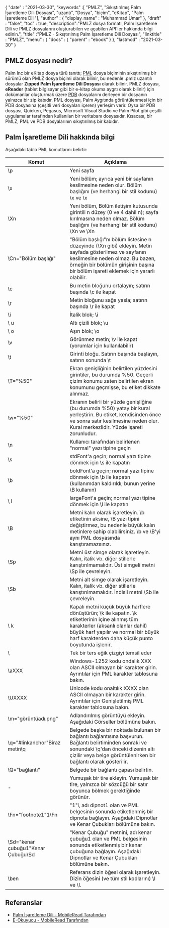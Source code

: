 {
  "date" : "2021-03-30",
  "keywords" :[ "PMLZ", "Sıkıştırılmış Palm İşaretleme Dili Dosyası", "uzantı", "Dosya", "biçim", "eKitap", "Palm İşaretleme Dili"],
  "author" : {
    "display_name" : "Muhammad Umar"
},
  "draft" : "false",
  "toc" : true,
  "description":"PMLZ dosya formatı, Palm İşaretleme Dili ve PMLZ dosyalarını oluşturabilen ve açabilen API'ler hakkında bilgi edinin.",
  "title" :"PMLZ - Sıkıştırılmış Palm İşaretleme Dili Dosyası",
  "linktitle" : "PMLZ",
  "menu" : {
    "docs" : {
      "parent" : "ebook"
}
},
  "lastmod" : "2021-03-30"
}

## PMLZ dosyası nedir?

Palm Inc bir eKitap dosya türü tanıttı; [PML](/tr/ebook/pml/) dosya biçiminin sıkıştırılmış bir sürümü olan PMLZ dosya biçimi olarak bilinir, bu nedenle .pmlz uzantılı dosyalar **Zipped Palm İşaretleme Dili Dosyası** olarak bilinir. PMLZ dosyası, **eReader** (tablet bilgisayar gibi bir e-kitap okuma aygıtı olarak bilinir) için dokümanlar oluşturmak üzere [PDB](/tr/ebook/pdb/) dosyalarını derleyen bir dosyanın yalnızca bir zip kabıdır. PML dosyası, Palm Aygıtında görüntülenmesi için bir PDB dosyasına (çeşitli veri dosyaları içeren) yerleşim verir. Oysa bir PDB dosyası, Quicken, Pegasus, Microsoft Visual Studio ve Palm Pilot gibi çeşitli uygulamalar tarafından kullanılan bir veritabanı dosyasıdır. Kısacası, bir PMLZ, PML ve PDB dosyalarının sıkıştırılmış bir kabıdır.


## Palm İşaretleme Dili hakkında bilgi
Aşağıdaki tablo PML komutlarını belirtir:

|Komut|Açıklama|
---|---|
| \p | Yeni sayfa |
| \x | Yeni bölüm; ayrıca yeni bir sayfanın kesilmesine neden olur. Bölüm başlığını (ve herhangi bir stil kodunu) \x ve \x |
| \Xn | Yeni bölüm, Bölüm iletişim kutusunda girintili n düzey (0 ve 4 dahil n); sayfa kırılmasına neden olmaz. Bölüm başlığını (ve herhangi bir stil kodunu) \Xn ve \Xn |
| \Cn="Bölüm başlığı" | "Bölüm başlığı"nı bölüm listesine n düzeyinde (\Xn gibi) ekleyin. Metin sayfada gösterilmez ve sayfanın kesilmesine neden olmaz. Bu bazen, örneğin bir bölümün girişinin başına bir bölüm işareti eklemek için yararlı olabilir. |
| \c | Bu metin bloğunu ortalayın; satırın başında \c ile kapat |
| \r | Metin bloğunu sağa yasla; satırın başında \r ile kapat |
| \i | İtalik blok; \i | ile kapat
| \ u | Altı çizili blok; \u | ile kapat
| \ o | Aşırı blok; \o | ile kapat
| \v | Görünmez metin; \v ile kapat (yorumlar için kullanılabilir) |
| \t | Girinti bloğu. Satırın başında başlayın, satırın sonunda \t |
| \T="%50" | Ekran genişliğinin belirtilen yüzdesini girintiler, bu durumda %50. Geçerli çizim konumu zaten belirtilen ekran konumunu geçmişse, bu etiket dikkate alınmaz. |
| \w="%50" | Ekranın belirli bir yüzde genişliğine (bu durumda %50) yatay bir kural yerleştirin. Bu etiket, kendisinden önce ve sonra satır kesilmesine neden olur. Kural merkezlidir. Yüzde işareti zorunludur. |
| \n | Kullanıcı tarafından belirlenen "normal" yazı tipine geçin |
| \s | stdFont'a geçin; normal yazı tipine dönmek için \s ile kapatın |
| \b | boldFont'a geçin; normal yazı tipine dönmek için \b ile kapatın (kullanımdan kaldırıldı; bunun yerine \B kullanın) |
| \ l | largeFont'a geçin; normal yazı tipine dönmek için \l ile kapatın |
| \B | Metni kalın olarak işaretleyin. \b etiketinin aksine, \B yazı tipini değiştirmez, bu nedenle büyük kalın metinlere sahip olabilirsiniz. \b ve \B'yi aynı PML dosyasında karıştıramazsınız. |
| \Sp | Metni üst simge olarak işaretleyin. Kalın, italik vb. diğer stillerle karıştırılmamalıdır. Üst simgeli metni \Sp ile çevreleyin. |
| \Sb | Metni alt simge olarak işaretleyin. Kalın, italik vb. diğer stillerle karıştırılmamalıdır. İndisli metni \Sb ile çevreleyin. |
| \ k | Kapalı metni küçük büyük harflere dönüştürün; \k ile kapatın. \k etiketlerinin içine alınmış tüm karakterler (aksanlı olanlar dahil) büyük harf yapılır ve normal bir büyük harf karakterden daha küçük punto boyutunda işlenir. |
| \\ | Tek bir ters eğik çizgiyi temsil eder |
| \aXXX | Windows-1252 kodu ondalık XXX olan ASCII olmayan bir karakter girin. Ayrıntılar için PML karakter tablosuna bakın. |
| \UXXXX | Unicode kodu onaltılık XXXX olan ASCII olmayan bir karakter girin. Ayrıntılar için Genişletilmiş PML karakter tablosuna bakın. |
| \m="görüntüadı.png" | Adlandırılmış görüntüyü ekleyin. Aşağıdaki Görseller bölümüne bakın. |
| \q="#linkanchor"Biraz metin\q | Belgede başka bir noktada bulunan bir bağlantı bağlantısına başvurun. Bağlantı belirtiminden sonraki ve sonundaki \q'dan önceki dizenin altı çizilir veya belge görüntülenirken bir bağlantı olarak gösterilir. |
| \Q="bağlantı" | Belgede bir bağlantı çapası belirtin. |
| \- | Yumuşak bir tire ekleyin. Yumuşak bir tire, yalnızca bir sözcüğü bir satır boyunca bölmek gerektiğinde görünür. |
| \Fn="footnote1"1\Fn | "1"i, adı dipnot1 olan ve PML belgesinin sonunda etiketlenmiş bir dipnota bağlayın. Aşağıdaki Dipnotlar ve Kenar Çubukları bölümüne bakın. |
| \Sd="kenar çubuğu1"Kenar Çubuğu\Sd | "Kenar Çubuğu" metnini, adı kenar çubuğu1 olan ve PML belgesinin sonunda etiketlenmiş bir kenar çubuğuna bağlayın. Aşağıdaki Dipnotlar ve Kenar Çubukları bölümüne bakın. |
| \ben | Referans dizin öğesi olarak işaretleyin. Dizin öğesini (ve tüm stil kodlarını) \I ve \I.|


## Referanslar

* [Palm İşaretleme Dili - MobileRead Tarafından](https://wiki.mobileread.com/wiki/EReader)
* [E-Okuyucu - MobileRead Tarafından](https://en.wikipedia.org/wiki/E-reader)


